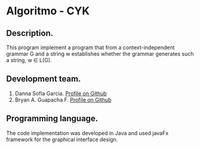 # Algoritmo - CYK

## Description.
This program implement a program that from a context-independent grammar G and a string w establishes whether the grammar generates such a string, w ∈ L(G).

## Development team.
  1. Danna Sofia Garcia. [Profile on Github](https://github.com/Dannasofiagarcia)
  2. Bryan A. Guapacha F. [Profile on Github](https://github.com/BryanGF0822)

## Programming language.
The code implementation was developed in Java and used javaFx framework for the graphical interface design.

